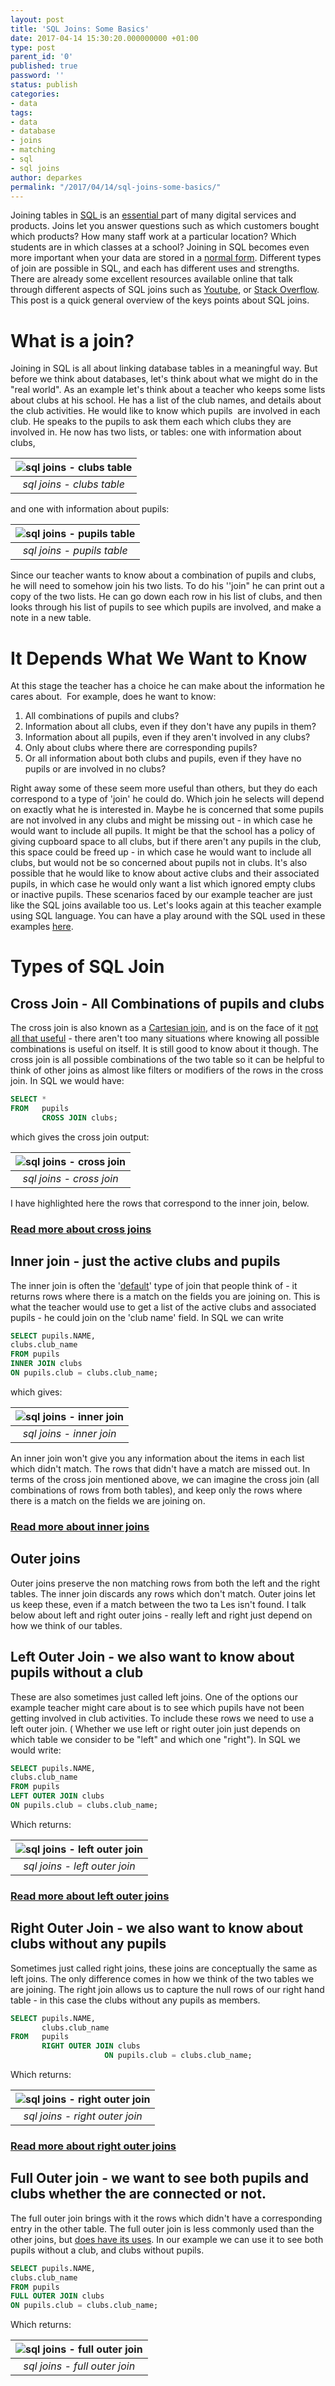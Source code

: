 ```yaml
---
layout: post
title: 'SQL Joins: Some Basics'
date: 2017-04-14 15:30:20.000000000 +01:00
type: post
parent_id: '0'
published: true
password: ''
status: publish
categories:
- data
tags:
- data
- database
- joins
- matching
- sql
- sql joins
author: deparkes
permalink: "/2017/04/14/sql-joins-some-basics/"
---
```

Joining tables in <a href="https://en.wikipedia.org/wiki/SQL">SQL </a>is an <a href="https://www.linkedin.com/pulse/why-you-should-learn-sql-brewster-knowlton">essential </a>part of many digital services and products. Joins let you answer questions such as which customers bought which products? How many staff work at a particular location? Which students are in which classes at a school? Joining in SQL becomes even more important when your data are stored in a <a href="https://en.wikipedia.org/wiki/Database_normalization">normal form</a>.
Different types of join are possible in SQL, and each has different uses and strengths. There are already some excellent resources available online that talk through different aspects of SQL joins such as <a href="https://www.youtube.com/watch?v=SmDZaH855qE">Youtube</a>, or <a href="https://stackoverflow.com/questions/38549/what-is-the-difference-between-inner-join-and-outer-join">Stack Overflow</a>.  This post is a quick general overview of the keys points about SQL joins.
<h1><strong>What is a join?</strong></h1>
Joining in SQL is all about linking database tables in a meaningful way. But before we think about databases, let's think about what we might do in the "real world".
As an example let's think about a teacher who keeps some lists about clubs at his school. He has a list of the club names, and details about the club activities. He would like to know which pupils  are involved in each  club. He speaks to the pupils to ask them each which clubs they are involved in. He now has two lists, or tables:
one with information about clubs,

| ![sql joins - clubs table]({{site.baseurl}}/assets/2017/04/clubs.png) |
|:--:|
| *sql joins - clubs table* |

and one with information about pupils:

| ![sql joins - pupils table]({{site.baseurl}}/assets/2017/04/pupils.png) |
|:--:|
| *sql joins - pupils table* |

Since our teacher wants to know about a combination of pupils and clubs, he will need to somehow join his two lists. To do his ''join" he can print out a copy of the two lists. He can go down each row in his list of clubs, and then looks through his list of pupils to see which pupils are involved, and make a note in a new table.
<h1>It Depends What We Want to Know</h1>
At this stage the teacher has a choice he can make about the information he cares about.  For example, does he want to know:
<ol>
<li>All combinations of pupils and clubs?</li>
<li>Information about all clubs, even if they don't have any pupils in them?</li>
<li>Information about all pupils, even if they aren't involved in any clubs?</li>
<li>Only about clubs where there are corresponding pupils?</li>
<li>Or all information about both clubs and pupils, even if they have no pupils or are involved in no clubs?</li>
</ol>
Right away some of these seem more useful than others, but they do each correspond to a type of 'join' he could do. Which join he selects will depend on exactly what he is interested in.
Maybe he is concerned that some pupils are not involved in any clubs and might be missing out - in which case he would want to include all pupils.
It might be that the school has a policy of giving cupboard space to all clubs, but if there aren't any pupils in the club, this space could be freed up - in which case he would want to include all clubs, but would not be so concerned about pupils not in clubs.
It's also possible that he would like to know about active clubs and their associated pupils, in which case he would only want a list which ignored empty clubs or inactive pupils.
These scenarios faced by our example teacher are just like the SQL joins available too us. Let's looks again at this teacher example using SQL language.
You can have a play around with the SQL used in these examples <a href="https://rextester.com/WGJXL98567">here</a>.
<h1>Types of SQL Join</h1>
<h2><strong>Cross Join - All Combinations of pupils and clubs</strong></h2>
The cross join is also known as a <a href="https://www.tutorialspoint.com/sql/sql-cartesian-joins.htm">Cartesian join</a>, and is on the face of it <a href="https://stackoverflow.com/questions/2380194/where-are-cartesian-joins-used-in-real-life">not all that useful</a> - there aren't too many situations where knowing all possible combinations is useful on itself. It is still good to know about it though. The cross join is all possible combinations of the two table so it can be helpful to think of other joins as almost like filters or modifiers of the rows in the cross join.
In SQL we would have:

```sql
SELECT *
FROM   pupils
       CROSS JOIN clubs;
```

which gives the cross join output:

| ![sql joins - cross join]({{site.baseurl}}/assets/2017/04/cross_join.png) |
|:--:|
| *sql joins - cross join* |

I have highlighted here the rows that correspond to the inner join, below.
<h3><a href="https://www.sqlguides.com/sql_cross_join.php">Read more about cross joins</a></h3>
<h2><strong>Inner join - just the active clubs and pupils</strong></h2>
The inner join is often the '<a href="https://stackoverflow.com/questions/565620/difference-between-join-and-inner-join">default</a>' type of join that people think of - it returns rows where there is a match on the fields you are joining on. This is what the teacher would use to get a list of the active clubs and associated pupils - he could join on the 'club name' field.
In SQL we can write

```sql
SELECT pupils.NAME,
clubs.club_name
FROM pupils
INNER JOIN clubs
ON pupils.club = clubs.club_name;
```

which gives:

| ![sql joins - inner join]({{site.baseurl}}/assets/2017/04/inner_join.png) |
|:--:|
| *sql joins - inner join* |

An inner join won't give you any information about the items in each list which didn't match. The rows that didn't have a match are missed out.
In terms of the cross join mentioned above, we can imagine the cross join (all combinations of rows from both tables), and keep only the rows where there is a match on the fields we are joining on.
<h3><a href="https://www.w3schools.com/sql/sql_join_inner.asp">Read more about inner joins</a></h3>
<h2><strong>Outer joins</strong></h2>
Outer joins preserve the non matching rows from both the left and the right tables. The inner join discards any rows which don't match. Outer joins let us keep these, even if a match between the two ta Les isn't found. I talk below about left and right outer joins - really left and right just depend on how we think of our tables.
<h2><strong>Left Outer Join - we also want to know about pupils without a club
</strong></h2>
These are also sometimes just called left joins. One of the options our example teacher might care about is to see which pupils have not been getting involved in club activities. To include these rows we need to use a left outer join. ( Whether we use left or right outer join just depends on which table we consider to be "left" and which one "right").
In SQL we would write:

```sql
SELECT pupils.NAME,
clubs.club_name
FROM pupils
LEFT OUTER JOIN clubs
ON pupils.club = clubs.club_name;
```


Which returns:

| ![sql joins - left outer join]({{site.baseurl}}/assets/2017/04/left_outer_join.png) |
|:--:|
| *sql joins - left outer join* |

<h3><a href="https://www.dofactory.com/sql/left-outer-join">Read more about left outer joins</a></h3>
<h2><strong>Right Outer Join - we also want to know about clubs without any pupils
</strong></h2>
Sometimes​ just called right joins, these joins are conceptually the same as left joins. The only difference comes in how we think of the two tables we are joining. The right join allows us to capture the null rows of our right hand table - in this case the clubs without any pupils as members.

```sql
SELECT pupils.NAME,
       clubs.club_name
FROM   pupils
       RIGHT OUTER JOIN clubs
                     ON pupils.club = clubs.club_name;
```

Which returns:

| ![sql joins - right outer join]({{site.baseurl}}/assets/2017/04/right_outer_join.png) |
|:--:|
| *sql joins - right outer join* |

<h3><a href="https://www.w3schools.com/sql/sql_join_right.asp">Read more about right outer joins</a></h3>
<h2><strong>Full Outer join - we want to see both pupils and clubs whether the are connected or not.</strong></h2>
The full outer join brings with it the rows which didn't have a corresponding entry in the other table. The full outer join is less commonly used than the other joins, but <a href="https://stackoverflow.com/questions/2094793/when-is-a-good-situation-to-use-a-full-outer-join">does have its uses</a>. In our example we can use it to see both pupils without a club, and clubs without pupils.

```sql
SELECT pupils.NAME,
clubs.club_name
FROM pupils
FULL OUTER JOIN clubs
ON pupils.club = clubs.club_name;
```

Which returns:

| ![sql joins - full outer join]({{site.baseurl}}/assets/2017/04/full_outer_join.png) |
|:--:|
| *sql joins - full outer join* |
